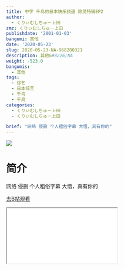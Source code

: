 ```yaml
---
title: 中字 千鸟的日本快乐频道 除灵特辑EP2
author:
  - くりぃむしちゅー上田
zmz: くりぃむしちゅー上田
publishdate: '2001-01-03'
bangumi: 其他
date: '2020-05-23'
slug: 2020-05-23-NA-968280321
description: 其他&#8226;NA
weight: -523.0
bangumis:
  - 其他
tags:
  - 综艺
  - 日本综艺
  - 千鸟
  - 千鳥
categories:
  - くりぃむしちゅー上田
  - くりぃむしちゅー上田

brief: "网络 侵删 个人粗俗字幕 大悟，真有你的"
---
```

![](https://raw.githubusercontent.com/tcgriffith/owaraisite/master/static/tmpimg/c8e041fec81844e7e8d38b6de224b7a55a1f7eec.jpg.480.jpg)
# 简介  
网络
侵删 个人粗俗字幕
大悟，真有你的  

[去B站观看](https://www.bilibili.com/video/av968280321/)
<div class ="resp-container"><iframe class="testiframe" src="//player.bilibili.com/player.html?aid=968280321"", scrolling="no", allowfullscreen="true" > </iframe></div> 
